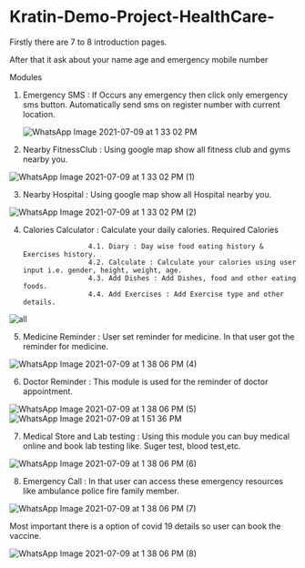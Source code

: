 # Kratin-Demo-Project-HealthCare-


Firstly there are 7 to 8  introduction pages.

After that it ask about your name age and emergency mobile number 

Modules

1. Emergency SMS : If Occurs any emergency then click only emergency sms button. Automatically send sms on register number with current location.

      ![WhatsApp Image 2021-07-09 at 1 33 02 PM](https://user-images.githubusercontent.com/40006201/125046223-70265a80-e0bb-11eb-8666-3f1b7fde05fd.jpeg)


2. Nearby FitnessClub : Using google map show all fitness club and gyms nearby you.

![WhatsApp Image 2021-07-09 at 1 33 02 PM (1)](https://user-images.githubusercontent.com/40006201/125047143-4d487600-e0bc-11eb-8197-53e3f50fe1bf.jpeg)


3. Nearby Hospital : Using google map show all Hospital nearby you.

![WhatsApp Image 2021-07-09 at 1 33 02 PM (2)](https://user-images.githubusercontent.com/40006201/125047270-6e10cb80-e0bc-11eb-89b3-77162dc00bb4.jpeg)


4. Calories Calculator : Calculate your daily calories. Required Calories
                       
                       4.1. Diary : Day wise food eating history & Exercises history.
                       4.2. Calculate : Calculate your calories using user input i.e. gender, height, weight, age.
                       4.3. Add Dishes : Add Dishes, food and other eating foods.
                       4.4. Add Exercises : Add Exercise type and other details.
                      
![all](https://user-images.githubusercontent.com/40006201/125048106-36565380-e0bd-11eb-8d99-7d6b5b28fd14.png)


5. Medicine Reminder :  User set reminder for medicine. In that user got the reminder for medicine.

![WhatsApp Image 2021-07-09 at 1 38 06 PM (4)](https://user-images.githubusercontent.com/40006201/125047491-a7e1d200-e0bc-11eb-9758-47ee81666ac2.jpeg)


6. Doctor Reminder : This module is used for the reminder of doctor appointment.

![WhatsApp Image 2021-07-09 at 1 38 06 PM (5)](https://user-images.githubusercontent.com/40006201/125047771-ec6d6d80-e0bc-11eb-8ddc-de9e98050058.jpeg)
![WhatsApp Image 2021-07-09 at 1 51 36 PM](https://user-images.githubusercontent.com/40006201/125047722-dfe91500-e0bc-11eb-93c8-bd2224db508f.jpeg)


7. Medical Store and Lab testing : Using this module you can buy medical online and book lab testing like. Suger test, blood test,etc.

![WhatsApp Image 2021-07-09 at 1 38 06 PM (6)](https://user-images.githubusercontent.com/40006201/125047837-fee7a700-e0bc-11eb-84cf-8ae7b04a80ae.jpeg)


8. Emergency Call : In that user can access these emergency resources like ambulance police fire family member.

![WhatsApp Image 2021-07-09 at 1 38 06 PM (7)](https://user-images.githubusercontent.com/40006201/125047892-0909a580-e0bd-11eb-9f90-f7b1698c4d4d.jpeg)


Most important there is a option of covid 19  details so user can book the vaccine.

![WhatsApp Image 2021-07-09 at 1 38 06 PM (8)](https://user-images.githubusercontent.com/40006201/125047932-12930d80-e0bd-11eb-821a-2276cf49fc12.jpeg)

